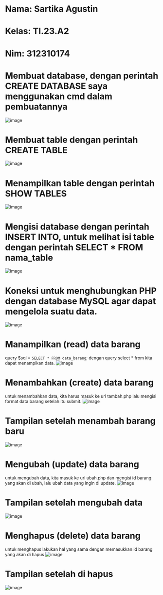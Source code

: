 # Nama: Sartika Agustin
# Kelas: TI.23.A2
# Nim: 312310174

# Membuat database, dengan perintah CREATE DATABASE saya menggunakan cmd dalam pembuatannya
![image](https://github.com/user-attachments/assets/35e39f6c-6cff-4b0d-a187-c78f3f907393)
# Membuat table dengan perintah CREATE TABLE
![image](https://github.com/user-attachments/assets/8e6e5597-b555-4f51-86af-42dff1186a3f)
# Menampilkan table dengan perintah SHOW TABLES
![image](https://github.com/user-attachments/assets/3f1a107f-9b82-41e7-bc33-0a5fe8368f32)
# Mengisi database dengan perintah INSERT INTO, untuk melihat isi table dengan perintah SELECT * FROM nama_table
![image](https://github.com/user-attachments/assets/4cee42a0-b704-4635-b9a2-2953fa3f883f)

# Koneksi untuk menghubungkan PHP dengan database MySQL agar dapat mengelola suatu data.
![image](https://github.com/user-attachments/assets/6418902c-2eeb-4d95-933e-6a40b8d48371)
# Manampilkan (read) data barang 
query $sql = `SELECT * FROM data_barang`; dengan query select * from kita dapat menampikan data.
![image](https://github.com/user-attachments/assets/0dfb97d0-eff4-4c3b-a58c-9a4bbd1b080d)
# Menambahkan (create) data barang
untuk menambahkan data, kita harus masuk ke url tambah.php lalu mengisi format data barang setelah itu submit.
![image](https://github.com/user-attachments/assets/314236ac-4b6a-4f90-a4fc-405c5120c642)
# Tampilan setelah menambah barang baru
![image](https://github.com/user-attachments/assets/02f3bfaf-53f6-4e9f-8a0f-edf52936575c)
# Mengubah (update) data barang
untuk mengubah data, kita masuk ke url ubah.php dan mengisi id barang yang akan di ubah, lalu ubah data yang ingin di update.
![image](https://github.com/user-attachments/assets/21f795ec-773b-48d0-9886-b0d626d695df)
# Tampilan setelah mengubah data
![image](https://github.com/user-attachments/assets/b2ad9dd3-cb96-4d3b-8217-2494d4185e0b)
# Menghapus (delete) data barang
untuk menghapus lakukan hal yang sama dengan memasukkan id barang yang akan di hapus
![image](https://github.com/user-attachments/assets/8ad58e3e-b2b1-4eeb-bdbf-20117f5b7e74)
# Tampilan setelah di hapus
![image](https://github.com/user-attachments/assets/d23797db-f384-4d05-b11c-13829e878827)







